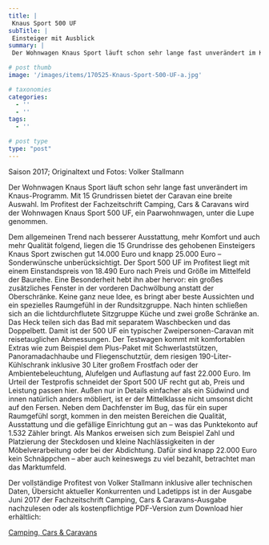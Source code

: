 ```yaml
---
title: |
 Knaus Sport 500 UF
subTitle: |
 Einsteiger mit Ausblick
summary: |
 Der Wohnwagen Knaus Sport läuft schon sehr lange fast unverändert im Knaus-Programm. Mit 15 Grundrissen bietet der Caravan eine breite Auswahl. Im Profitest der Fachzeitschrift Camping, Cars & Caravans wird der Wohnwagen Knaus Sport 500 UF, ein Paarwohnwagen, unter die Lupe genommen. 

# post thumb
image: '/images/items/170525-Knaus-Sport-500-UF-a.jpg'

# taxonomies
categories: 
  - ''
  - ''
tags:
  - ''

# post type
type: "post"
---
```


Saison 2017; Originaltext und Fotos: Volker Stallmann  

Der Wohnwagen Knaus Sport läuft schon sehr lange fast unverändert im Knaus-Programm. Mit 15 Grundrissen bietet der Caravan eine breite Auswahl. Im Profitest der Fachzeitschrift Camping, Cars & Caravans wird der Wohnwagen Knaus Sport 500 UF, ein Paarwohnwagen, unter die Lupe genommen.   

Dem allgemeinen Trend nach besserer Ausstattung, mehr Komfort und auch mehr Qualität folgend, liegen die 15 Grundrisse des gehobenen Einsteigers Knaus Sport zwischen gut 14.000 Euro und knapp 25.000 Euro – Sonderwünsche unberücksichtigt. Der Sport 500 UF im Profitest liegt mit einem Einstandspreis von 18.490 Euro nach Preis und Größe im Mittelfeld der Baureihe. Eine Besonderheit hebt ihn aber hervor: ein großes zusätzliches Fenster in der vorderen Dachwölbung anstatt der Oberschränke. Keine ganz neue Idee, es bringt aber beste Aussichten und ein spezielles Raumgefühl in der Rundsitzgruppe. Nach hinten schließen sich an die lichtdurchflutete Sitzgruppe Küche und zwei große Schränke an. Das Heck teilen sich das Bad mit separatem Waschbecken und das Doppelbett. Damit ist der 500 UF ein typischer Zweipersonen-Caravan mit reisetauglichen Abmessungen. Der Testwagen kommt mit komfortablen Extras wie zum Beispiel dem Plus-Paket mit Schwerlaststützen, Panoramadachhaube und Fliegenschutztür, dem riesigen 190-Liter-Kühlschrank inklusive 30 Liter großem Frostfach oder der Ambientebeleuchtung, Alufelgen und Auflastung auf fast 22.000 Euro. Im Urteil der Testprofis schneidet der Sport 500 UF recht gut ab, Preis und Leistung passen hier. Außen nur in Details einfacher als ein Südwind und innen natürlich anders möbliert, ist er der Mittelklasse nicht umsonst dicht auf den Fersen. Neben dem Dachfenster im Bug, das für ein super Raumgefühl sorgt, kommen in den meisten Bereichen die Qualität, Ausstattung und die gefällige Einrichtung gut an – was das Punktekonto auf 1.532 Zähler bringt. Als Mankos erweisen sich zum Beispiel Zahl und Platzierung der Steckdosen und kleine Nachlässigkeiten in der Möbelverarbeitung oder bei der Abdichtung. Dafür sind knapp 22.000 Euro kein Schnäppchen – aber auch keineswegs zu viel bezahlt, betrachtet man das Marktumfeld.  

Der vollständige Profitest von Volker Stallmann inklusive aller technischen Daten, Übersicht aktueller Konkurrenten und Ladetipps ist in der Ausgabe Juni 2017 der Fachzeitschrift Camping, Cars & Caravans-Ausgabe nachzulesen oder als kostenpflichtige PDF-Version zum Download hier erhältlich:  

[Camping, Cars & Caravans ](http://camping-cars-caravans.de)